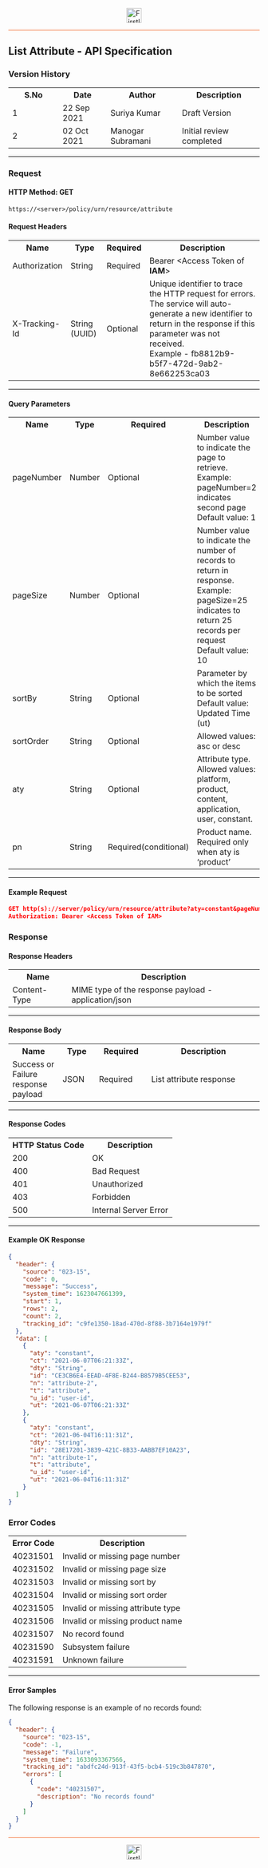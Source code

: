 <p align="center"><img src="https://cdn.shortpixel.ai/spai/w_378+q_lossy+ret_img+to_webp/https://firstlight.ai/wp-content/uploads/2021/03/300ppi-logotype-transparent.png" alt="Firstlight" height="30"/></p>

<hr style="height:1px;border-width:0;background-color:#f26524">

## List Attribute - API Specification

### Version History

<table width='100%'>
  <tr>
    <th width='20%'>S.No</th>
    <th>Date</th>
    <th>Author</th>
    <th>Description</th>
  </tr>
  <tr>
    <td>1</td>
    <td>22 Sep 2021</td>
    <td>Suriya Kumar</td>
    <td>Draft Version</td>
  </tr>
  <tr>
    <td>2</td>
    <td>02 Oct 2021</td>
    <td>Manogar Subramani</td>
    <td>Initial review completed</td>
  </tr>
</table>

<hr style="height:1px;border-width:0;background-color:black">

### Request

#### HTTP Method: GET

```
https://<server>/policy/urn/resource/attribute
```
#### Request Headers

<table width='100%'>
  <tr>
    <th width='20%'>Name</th>
    <th>Type</th>
    <th>Required</th>
    <th>Description</th>
  </tr>
  <tr>
    <td>Authorization</td>
    <td>String</td>
    <td>Required</td>
    <td>Bearer &lt;Access Token of <b>IAM</b>&gt;</td>
  </tr>
  <tr>
    <td>X-Tracking-Id</td>
    <td>String (UUID)</td>
    <td>Optional</td>
    <td>Unique identifier to trace the HTTP request for errors. The service will auto-generate a new identifier to return in the response if this parameter was not received.<br/>Example - fb8812b9-b5f7-472d-9ab2-8e662253ca03</td>
  </tr>
</table>

<hr style="height:1px;border-width:0;background-color:black">

#### Query Parameters

<table width='100%'>
  <tr>
    <th width='20%'>Name</th>
    <th>Type</th>
    <th>Required</th>
    <th>Description</th>
  </tr>
  <tr>
    <td>pageNumber</td>
    <td>Number</td>
    <td>Optional</td>
    <td>Number value to indicate the page to retrieve.
        <br/>Example: pageNumber=2 indicates second page
        <br/>Default value: 1</td>
  </tr>
 <tr>
    <td>pageSize</td>
    <td>Number</td>
    <td>Optional</td>
    <td>Number value to indicate the number of records to return in response.
        <br/>Example: pageSize=25 indicates to return 25 records per request
        <br/>Default value: 10</td>
  </tr>
  <tr>
    <td>sortBy</td>
    <td>String</td>
    <td>Optional</td>
    <td>Parameter by which the items to be sorted
        <br/>Default value: Updated Time (ut)</td>
  </tr>
  <tr>
    <td>sortOrder</td>
    <td>String</td>
    <td>Optional</td>
    <td>Allowed values: asc or desc</td>
  </tr>
  <tr>
    <td>aty</td>
    <td>String</td>
    <td>Optional</td>
    <td>Attribute type. Allowed values: platform, product, content, application, user, constant.</td>
  </tr>
  <tr>
    <td>pn</td>
    <td>String</td>
    <td>Required(conditional)</td>
    <td>Product name. Required only when aty is ‘product’</td>
  </tr>
</table>

<hr style="height:1px;border-width:0;background-color:black">

<div class="page"/>

#### Example Request

```json
GET http(s)://server/policy/urn/resource/attribute?aty=constant&pageNumber=1&pageSize=10&sortBy=ct&sortOrder=desc
Authorization: Bearer <Access Token of IAM>
```

### Response

#### Response Headers

<table width="100%">
  <tr>
    <th>Name</th>
    <th>Description</th>
  </tr>
  <tr>
    <td>Content-Type</td>
    <td>MIME type of the response payload - application/json</td>
  </tr>
</table>

<hr style="height:1px;border-width:0;background-color:black">

#### Response Body

<table width="100%">
  <tr>
    <th width='20%'>Name</th>
    <th>Type</th>
    <th>Required</th>
    <th>Description</th>
  </tr>
 <tr>
    <td>Success or Failure response payload</td>
    <td>JSON</td>
    <td>Required</td>
    <td>List attribute response</td>
  </tr>
</table>

<hr style="height:1px;border-width:0;background-color:black">

#### Response Codes

<table width="100%">
  <tr>
    <th>HTTP Status Code</th>
    <th>Description</th>
  </tr>
  <tr>
    <td>200</td>
    <td>OK</td>
  </tr>
  <tr>
    <td>400</td>
    <td>Bad Request</td>
  </tr>
  <tr>
    <td>401</td>
    <td>Unauthorized</td>
  </tr>
  <tr>
    <td>403</td>
    <td>Forbidden</td>
  </tr>
  <tr>
    <td>500</td>
    <td>Internal Server Error</td>
  </tr>
</table>

<hr style="height:1px;border-width:0;background-color:black">

<div class="page"/>

#### Example OK Response

```` json
{
  "header": {
    "source": "023-15",
    "code": 0,
    "message": "Success",
    "system_time": 1623047661399,
    "start": 1,
    "rows": 2,
    "count": 2,
    "tracking_id": "c9fe1350-18ad-470d-8f88-3b7164e1979f"
  },
  "data": [
    {
      "aty": "constant",
      "ct": "2021-06-07T06:21:33Z",
      "dty": "String",
      "id": "CE3CB6E4-EEAD-4F8E-B244-B8579B5CEE53",
      "n": "attribute-2",
      "t": "attribute",
      "u_id": "user-id",
      "ut": "2021-06-07T06:21:33Z"
    },
    {
      "aty": "constant",
      "ct": "2021-06-04T16:11:31Z",
      "dty": "String",
      "id": "28E17201-3839-421C-8B33-AABB7EF10A23",
      "n": "attribute-1",
      "t": "attribute",
      "u_id": "user-id",
      "ut": "2021-06-04T16:11:31Z"
    }
  ]
}
````

### Error Codes

<table width="100%">
  <tr>
    <th>Error Code</th>
    <th>Description</th>
  </tr>
  <tr>
    <td>40231501</td>
    <td>Invalid or missing page number</td>
  </tr>
   <tr>
    <td>40231502</td>
    <td>Invalid or missing page size</td>
  </tr>
   <tr>
    <td>40231503</td>
    <td>Invalid or missing sort by</td>
  </tr>
   <tr>
    <td>40231504</td>
    <td>Invalid or missing sort order</td>
  </tr>
   <tr>
    <td>40231505</td>
    <td>Invalid or missing attribute type</td>
  </tr>
   <tr>
    <td>40231506</td>
    <td>Invalid or missing product name</td>
  </tr>
   <tr>
    <td>40231507</td>
    <td>No record found</td>
  </tr>
  <tr>
    <td>40231590</td>
    <td>Subsystem failure</td>
  </tr>
  <tr>
    <td>40231591</td>
    <td>Unknown failure</td>
  </tr>
</table>

<hr style="height:1px;border-width:0;background-color:black">

#### Error Samples

The following response is an example of no records found:

```` json
{
  "header": {
    "source": "023-15",
    "code": -1,
    "message": "Failure",
    "system_time": 1633093367566,
    "tracking_id": "abdfc24d-913f-43f5-bcb4-519c3b847870",
    "errors": [
      {
        "code": "40231507",
        "description": "No records found"
      }
    ]
  }
}
````

<hr style="height:1px;border-width:0;background-color:#f26524">

<p align="center"><img src="https://cdn.shortpixel.ai/spai/w_378+q_lossy+ret_img+to_webp/https://firstlight.ai/wp-content/uploads/2021/03/300ppi-logotype-transparent.png" alt="Firstlight" height="30"/></p>
